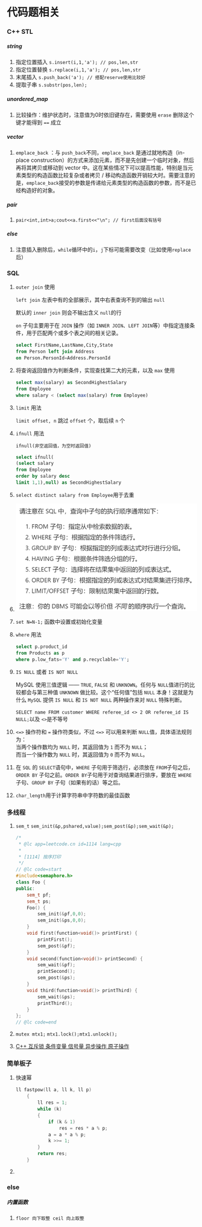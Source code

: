 # 代码题相关

### C++ STL

##### string

1. 指定位置插入 `s.insert(i,1,'a'); // pos,len,str`​
2. 指定位置替换 `s.replace(i,1,'a'); // pos,len,str`​
3. 末尾插入 `s.push_back('a'); // 搭配reserve使用比较好`​
4. 提取子串 `s.substr(pos,len);`​

##### unordered_map

1. 比较操作：维护状态时，注意值为0时依旧键存在，需要使用 `erase`​ 删除这个键才能得到 `==`​ 成立

##### vector

1. ​`emplace_back`​ ：与 `push_back`​ 不同，`emplace_back`​ 是通过就地构造（in-place construction）的方式来添加元素，而不是先创建一个临时对象，然后再将其拷贝或移动到 vector 中。这在某些情况下可以提高性能，特别是当元素类型的构造函数比较复杂或者拷贝 / 移动构造函数开销较大时。需要注意的是，`emplace_back`​ 接受的参数是传递给元素类型的构造函数的参数，而不是已经构造好的对象。

##### pair

1. ​`pair<int,int>a;cout<<a.first<<"\n"; // first后面没有括号`​

##### else

1. 注意插入删除后，`while`​循环中的`i`​，`j`​下标可能需要改变（比如使用`replace`​后）

### SQL

1. ​`outer join`​ 使用

    ​`left join`​ 左表中有的全部展示，其中右表查询不到的输出 `null`​

    默认的 `inner join`​ 则会不输出含义 `null`​ 的行

    ​`on`​ 子句主要用于在 `JOIN`​ 操作（如 `INNER JOIN`​、`LEFT JOIN`​ 等）中指定连接条件，用于匹配两个或多个表之间的相关记录。

    ```sql
    select FirstName,LastName,City,State
    from Person left join Address
    on Person.PersonId=Address.PersonId
    ```

2. 将查询返回值作为判断条件，实现查找第二大的元素，以及 `max`​ 使用

    ```sql
    select max(salary) as SecondHighestSalary
    from Employee
    where salary < (select max(salary) from Employee)
    ```
3. ​`limit`​ 用法

    ​`limit offset, n`​ 跳过 `offset`​ 个，取后续 `n`​ 个
4. ​`ifnull`​ 用法

    ​`ifnull(非空返回值，为空时返回值)`​

    ```sql
    select ifnull(
    (select salary
    from Employee
    order by salary desc
    limit 1,1),null) as SecondHighestSalary
    ```

5. ​`select distinct salary from Employee`​ 用于去重
6. ![image](assets/image-20250331022038-becfjzm.png)​
7. ​`set N=N-1;`​ 函数中设置或初始化变量
8. ​`where`​ 用法

    ```sql
    select p.product_id
    from Products as p
    where p.low_fats='Y' and p.recyclable='Y';
    ```

9. ​`IS NULL`​ 或者 `IS NOT NULL`​

    MySQL 使用三值逻辑 —— `TRUE`​, `FALSE`​ 和 `UNKNOWN`​。任何与 `NULL`​ 值进行的比较都会与第三种值 `UNKNOWN`​ 做比较。这个“任何值”包括 `NULL`​ 本身！这就是为什么 `MySQL`​ 提供 `IS NULL`​ 和 `IS NOT NULL`​ 两种操作来对 `NULL`​ 特殊判断。

    ​`SELECT name FROM customer WHERE referee_id <> 2 OR referee_id IS NULL;`​ 以及 `<>`​是不等号
10. ​`<=>`​ 操作符和 `=`​ 操作符类似，不过 `<=>`​ 可以用来判断 `NULL`​ 值，具体语法规则为：  
     当两个操作数均为 `NULL`​ 时，其返回值为 `1`​ 而不为 `NULL`​；  
     而当一个操作数为 `NULL`​ 时，其返回值为 `0`​ 而不为 `NULL`​。
11. 在 `SQL`​ 的 `SELECT`​ 语句中，`WHERE`​ 子句用于筛选行，必须放在 `FROM`​ 子句之后，`ORDER BY`​ 子句之前。`ORDER BY`​ 子句用于对查询结果进行排序，要放在 `WHERE`​ 子句、`GROUP BY`​ 子句（如果有的话）等之后。
12. ​`char_length`​ 用于计算字符串中字符数的最佳函数

### 多线程

1.  `sem_t`​ `sem_init(&p,pshared,value);`​ `sem_post(&p);sem_wait(&p);`​

    ```cpp
    /*
     * @lc app=leetcode.cn id=1114 lang=cpp
     *
     * [1114] 按序打印
     */
    // @lc code=start
    #include<semaphore.h>
    class Foo {
    public:
        sem_t pf;
        sem_t ps;
        Foo() {
            sem_init(&pf,0,0);
            sem_init(&ps,0,0);
        }
        void first(function<void()> printFirst) {
            printFirst();
            sem_post(&pf);
        }
        void second(function<void()> printSecond) {
            sem_wait(&pf);
            printSecond();
            sem_post(&ps);
        }
        void third(function<void()> printThird) {
            sem_wait(&ps);
            printThird();
        }
    };
    // @lc code=end
    ```

2. ​`mutex mtx1;`​ `mtx1.lock();`​ `mtx1.unlock();`​
3. [C++ 互斥锁 条件变量 信号量 异步操作 原子操作](https://leetcode.cn/problems/print-in-order/solutions/445416/c-hu-chi-suo-tiao-jian-bian-liang-xin-hao-liang-yi)

### 简单板子

1. 快速幂

    ```cpp
    ll fastpow(ll a, ll k, ll p)
        {
            ll res = 1;
            while (k)
            {
                if (k & 1)
                    res = res * a % p;
                a = a * a % p;
                k >>= 1;
            }
            return res;
        }
    ```
2. ‍

### else

##### 内置函数

1. ​`floor 向下取整 ceil 向上取整`​

‍

‍
